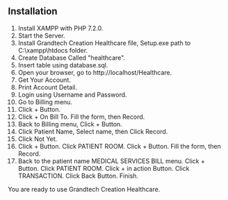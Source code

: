 ## Installation

1. Install XAMPP with PHP 7.2.0.
2. Start the Server.
3. Install Grandtech Creation Healthcare file, Setup.exe path to C:\xampp\htdocs folder.
4. Create Database Called "healthcare".
5. Insert table using database.sql.
6. Open your browser, go to http://localhost/Healthcare.
7. Get Your Account.
8. Print Account Detail.
9. Login using Username and Password.
10. Go to Billing menu.
11. Click + Button.
12. Click + On Bill To. Fill the form, then Record.
13. Back to Billing menu, Click + Button.
14. Click Patient Name, Select name, then Click Record. 
15. Click Not Yet.
16. Click + Button. Click PATIENT ROOM. Click + Button. Fill the form, then Record.
17. Back to the patient name MEDICAL SERVICES BILL menu. Click + Button. Click PATIENT ROOM. Click + in action Button. Click TRANSACTION. Click Back Button. Finish.

You are ready to use Grandtech Creation Healthcare.
